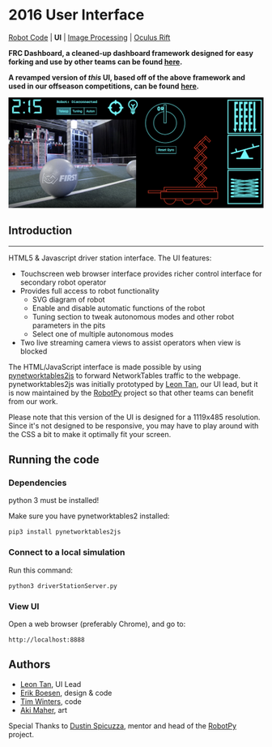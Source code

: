 # 2016 User Interface
[Robot Code](https://github.com/frc1418/2016-robot) | **UI** | [Image Processing](https://github.com/frc1418/2016-vision) | [Oculus Rift](https://github.com/frc1418/2016-oculus)

**FRC Dashboard, a cleaned-up dashboard framework designed for easy forking and use by other teams can be found [here](https://github.com/FRCDashboard/FRCDashboard).**

**A revamped version of _this_ UI, based off of the above framework and used in our offseason competitions, can be found [here](https://github.com/frc1418/FRCDashboard/tree/2016).**

![Screenshot of UI](screenshot.png)

## Introduction
------------

HTML5 & Javascript driver station interface. The
UI features:

* Touchscreen web browser interface provides richer control interface for secondary robot operator
* Provides full access to robot functionality
  * SVG diagram of robot
  * Enable and disable automatic functions of the robot
  * Tuning section to tweak autonomous modes and other robot parameters in the pits
  * Select one of multiple autonomous modes
* Two live streaming camera views to assist operators when view is blocked

The HTML/JavaScript interface is made possible by using [pynetworktables2js](https://github.com/robotpy/pynetworktables2js) to forward NetworkTables traffic to the webpage. pynetworktables2js was initially prototyped by [Leon Tan](https://github.com/lleontan), our UI lead, but it is now maintained by the [RobotPy](https://github.com/robotpy) project so that other teams can benefit from our work.

Please note that this version of the UI is designed for a 1119x485 resolution. Since it's not designed to be responsive, you may have to play around with the CSS a bit to make it optimally fit your screen.

## Running the code

### Dependencies

python 3 must be installed!

Make sure you have pynetworktables2 installed:

    pip3 install pynetworktables2js

### Connect to a local simulation

Run this command:

    python3 driverStationServer.py

### View UI

Open a web browser (preferably Chrome), and go to:

    http://localhost:8888


## Authors
* [Leon Tan](https://github.com/lleontan), UI Lead
* [Erik Boesen](https://github.com/ErikBoesen), design & code
* [Tim Winters](https://github.com/Twinters007), code
* [Aki Maher](https://github.com/17mahera), art

Special Thanks to [Dustin Spicuzza](https://github.com/virtuald), mentor and head of the [RobotPy](http://github.com/robotpy) project.
